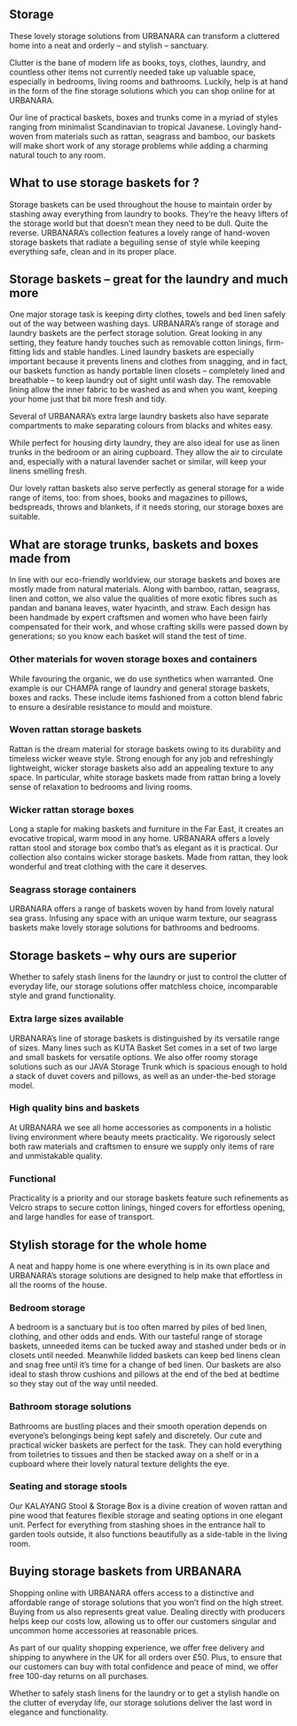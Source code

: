 Storage
-------

These lovely storage solutions from URBANARA can transform a cluttered home into a neat and orderly – and stylish – sanctuary.

Clutter is the bane of modern life as books, toys, clothes, laundry, and countless other items not currently needed take up valuable space, especially in bedrooms, living rooms and bathrooms. Luckily, help is at hand in the form of the fine storage solutions which you can shop online for at URBANARA.

Our line of practical baskets, boxes and trunks come in a myriad of styles ranging from minimalist Scandinavian to tropical Javanese. Lovingly hand-woven from materials such as rattan, seagrass and bamboo, our baskets will make short work of any storage problems while adding a charming natural touch to any room.

What to use storage baskets for ?
---------------------------------

Storage baskets can be used throughout the house to maintain order by stashing away everything from laundry to books. They’re the heavy lifters of the storage world but that doesn’t mean they need to be dull. Quite the reverse. URBANARA’s collection features a lovely range of hand-woven storage baskets that radiate a beguiling sense of style while keeping everything safe, clean and in its proper place.

Storage baskets – great for the laundry and much more
-----------------------------------------------------

One major storage task is keeping dirty clothes, towels and bed linen safely out of the way between washing days. URBANARA’s range of storage and laundry baskets are the perfect storage solution. Great looking in any setting, they feature handy touches such as removable cotton linings, firm-fitting lids and stable handles. Lined laundry baskets are especially important because it prevents linens and clothes from snagging, and in fact, our baskets function as handy portable linen closets – completely lined and breathable – to keep laundry out of sight until wash day. The removable lining allow the inner fabric to be washed as and when you want, keeping your home just that bit more fresh and tidy.

Several of URBANARA’s extra large laundry baskets also have separate compartments to make separating colours from blacks and whites easy.

While perfect for housing dirty laundry, they are also ideal for use as linen trunks in the bedroom or an airing cupboard. They allow the air to circulate and, especially with a natural lavender sachet or similar, will keep your linens smelling fresh.

Our lovely rattan baskets also serve perfectly as general storage for a wide range of items, too: from shoes, books and magazines to pillows, bedspreads, throws and blankets, if it needs storing, our storage boxes are suitable.

What are storage trunks, baskets and boxes made from
----------------------------------------------------

In line with our eco-friendly worldview, our storage baskets and boxes are mostly made from natural materials. Along with bamboo, rattan, seagrass, linen and cotton, we also value the qualities of more exotic fibres such as pandan and banana leaves, water hyacinth, and straw. Each design has been handmade by expert craftsmen and women who have been fairly compensated for their work, and whose crafting skills were passed down by generations; so you know each basket will stand the test of time.

### Other materials for woven storage boxes and containers

While favouring the organic, we do use synthetics when warranted. One example is our CHAMPA range of laundry and general storage baskets, boxes and racks. These include items fashioned from a cotton blend fabric to ensure a desirable resistance to mould and moisture.

### Woven rattan storage baskets

Rattan is the dream material for storage baskets owing to its durability and timeless wicker weave style. Strong enough for any job and refreshingly lightweight, wicker storage baskets also add an appealing texture to any space. In particular, white storage baskets made from rattan bring a lovely sense of relaxation to bedrooms and living rooms.

### Wicker rattan storage boxes

Long a staple for making baskets and furniture in the Far East, it creates an evocative tropical, warm mood in any home. URBANARA offers a lovely rattan stool and storage box combo that’s as elegant as it is practical. Our collection also contains wicker storage baskets. Made from rattan, they look wonderful and treat clothing with the care it deserves.

### Seagrass storage containers

URBANARA offers a range of baskets woven by hand from lovely natural sea grass. Infusing any space with an unique warm texture, our seagrass baskets make lovely storage solutions for bathrooms and bedrooms.

Storage baskets – why ours are superior
---------------------------------------

Whether to safely stash linens for the laundry or just to control the clutter of everyday life, our storage solutions offer matchless choice, incomparable style and grand functionality.

### Extra large sizes available

URBANARA’s line of storage baskets is distinguished by its versatile range of sizes. Many lines such as KUTA Basket Set comes in a set of two large and small baskets for versatile options. We also offer roomy storage solutions such as our JAVA Storage Trunk which is spacious enough to hold a stack of duvet covers and pillows, as well as an under-the-bed storage model.

### High quality bins and baskets

At URBANARA we see all home accessories as components in a holistic living environment where beauty meets practicality. We rigorously select both raw materials and craftsmen to ensure we supply only items of rare and unmistakable quality.

### Functional

Practicality is a priority and our storage baskets feature such refinements as Velcro straps to secure cotton linings, hinged covers for effortless opening, and large handles for ease of transport.

Stylish storage for the whole home
----------------------------------

A neat and happy home is one where everything is in its own place and URBANARA’s storage solutions are designed to help make that effortless in all the rooms of the house.

### Bedroom storage

A bedroom is a sanctuary but is too often marred by piles of bed linen, clothing, and other odds and ends. With our tasteful range of storage baskets, unneeded items can be tucked away and stashed under beds or in closets until needed. Meanwhile lidded baskets can keep bed linens clean and snag free until it’s time for a change of bed linen. Our baskets are also ideal to stash throw cushions and pillows at the end of the bed at bedtime so they stay out of the way until needed.

### Bathroom storage solutions

Bathrooms are bustling places and their smooth operation depends on everyone’s belongings being kept safely and discretely. Our cute and practical wicker baskets are perfect for the task. They can hold everything from toiletries to tissues and then be stacked away on a shelf or in a cupboard where their lovely natural texture delights the eye.

### Seating and storage stools

Our KALAYANG Stool & Storage Box is a divine creation of woven rattan and pine wood that features flexible storage and seating options in one elegant unit. Perfect for everything from stashing shoes in the entrance hall to garden tools outside, it also functions beautifully as a side-table in the living room.

Buying storage baskets from URBANARA
------------------------------------

Shopping online with URBANARA offers access to a distinctive and affordable range of storage solutions that you won’t find on the high street. Buying from us also represents great value. Dealing directly with producers helps keep our costs low, allowing us to offer our customers singular and uncommon home accessories at reasonable prices.

As part of our quality shopping experience, we offer free delivery and shipping to anywhere in the UK for all orders over £50. Plus, to ensure that our customers can buy with total confidence and peace of mind, we offer free 100-day returns on all purchases.

Whether to safely stash linens for the laundry or to get a stylish handle on the clutter of everyday life, our storage solutions deliver the last word in elegance and functionality.

 
